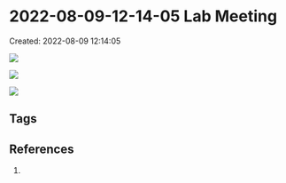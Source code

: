 # 2022-08-09-12-14-05 Lab Meeting
Created: 2022-08-09 12:14:05

![](Pasted%20image%2020220809121411.png)

![](Pasted%20image%2020220809122632.png)

![](Pasted%20image%2020220809123048.png)


## Tags

## References
1. 
